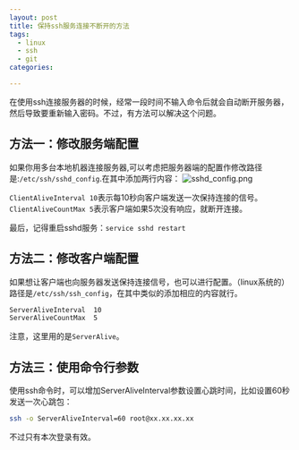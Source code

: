 ```yaml
---
layout: post
title: 保持ssh服务连接不断开的方法
tags: 
  - linux
  - ssh  
  - git
categories:

---
```

在使用ssh连接服务器的时候，经常一段时间不输入命令后就会自动断开服务器，然后导致要重新输入密码。不过，有方法可以解决这个问题。
<!-- more -->
## 方法一：修改服务端配置

如果你用多台本地机器连接服务器,可以考虑把服务器端的配置作修改路径是:`/etc/ssh/sshd_config`.在其中添加两行内容：
![sshd_config.png](https://s2.ax1x.com/2019/02/13/k0JKKO.png)

`ClientAliveInterval 10`表示每10秒向客户端发送一次保持连接的信号。` ClientAliveCountMax 5`表示客户端如果5次没有响应，就断开连接。

最后，记得重启sshd服务：`service sshd restart`

## 方法二：修改客户端配置

如果想让客户端也向服务器发送保持连接信号，也可以进行配置。（linux系统的）路径是`/etc/ssh/ssh_config`，在其中类似的添加相应的内容就行。
```bash
ServerAliveInterval  10
ServerAliveCountMax  5
```

注意，这里用的是`ServerAlive`。

## 方法三：使用命令行参数
使用ssh命令时，可以增加ServerAliveInterval参数设置心跳时间，比如设置60秒发送一次心跳包：

```bash
ssh -o ServerAliveInterval=60 root@xx.xx.xx.xx
```

不过只有本次登录有效。